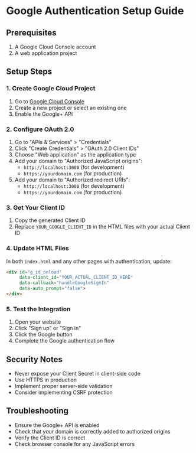 # Google Authentication Setup Guide

## Prerequisites
1. A Google Cloud Console account
2. A web application project

## Setup Steps

### 1. Create Google Cloud Project
1. Go to [Google Cloud Console](https://console.cloud.google.com/)
2. Create a new project or select an existing one
3. Enable the Google+ API

### 2. Configure OAuth 2.0
1. Go to "APIs & Services" > "Credentials"
2. Click "Create Credentials" > "OAuth 2.0 Client IDs"
3. Choose "Web application" as the application type
4. Add your domain to "Authorized JavaScript origins":
   - `http://localhost:3000` (for development)
   - `https://yourdomain.com` (for production)
5. Add your domain to "Authorized redirect URIs":
   - `http://localhost:3000` (for development)
   - `https://yourdomain.com` (for production)

### 3. Get Your Client ID
1. Copy the generated Client ID
2. Replace `YOUR_GOOGLE_CLIENT_ID` in the HTML files with your actual Client ID

### 4. Update HTML Files
In both `index.html` and any other pages with authentication, update:

```html
<div id="g_id_onload"
     data-client_id="YOUR_ACTUAL_CLIENT_ID_HERE"
     data-callback="handleGoogleSignIn"
     data-auto_prompt="false">
</div>
```

### 5. Test the Integration
1. Open your website
2. Click "Sign up" or "Sign in"
3. Click the Google button
4. Complete the Google authentication flow

## Security Notes
- Never expose your Client Secret in client-side code
- Use HTTPS in production
- Implement proper server-side validation
- Consider implementing CSRF protection

## Troubleshooting
- Ensure the Google+ API is enabled
- Check that your domain is correctly added to authorized origins
- Verify the Client ID is correct
- Check browser console for any JavaScript errors
